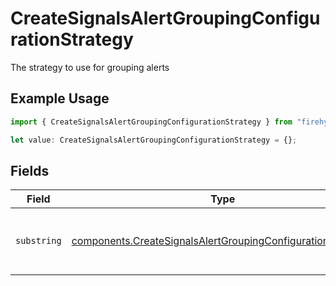 # CreateSignalsAlertGroupingConfigurationStrategy

The strategy to use for grouping alerts

## Example Usage

```typescript
import { CreateSignalsAlertGroupingConfigurationStrategy } from "firehydrant-typescript-sdk/models/components";

let value: CreateSignalsAlertGroupingConfigurationStrategy = {};
```

## Fields

| Field                                                                                                                                      | Type                                                                                                                                       | Required                                                                                                                                   | Description                                                                                                                                |
| ------------------------------------------------------------------------------------------------------------------------------------------ | ------------------------------------------------------------------------------------------------------------------------------------------ | ------------------------------------------------------------------------------------------------------------------------------------------ | ------------------------------------------------------------------------------------------------------------------------------------------ |
| `substring`                                                                                                                                | [components.CreateSignalsAlertGroupingConfigurationSubstring](../../models/components/createsignalsalertgroupingconfigurationsubstring.md) | :heavy_minus_sign:                                                                                                                         | The type of strategy to use for grouping alerts                                                                                            |